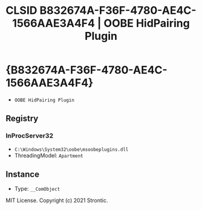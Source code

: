 ﻿---
title: "CLSID B832674A-F36F-4780-AE4C-1566AAE3A4F4 | OOBE HidPairing Plugin"
excerpt: What is COM-Object CLSID B832674A-F36F-4780-AE4C-1566AAE3A4F4?
---

# {B832674A-F36F-4780-AE4C-1566AAE3A4F4}

* `OOBE HidPairing Plugin`

## Registry


### InProcServer32

* `C:\Windows\System32\oobe\msoobeplugins.dll`
* ThreadingModel: `Apartment`

## Instance

* Type: `__ComObject`

MIT License. Copyright (c) 2021 Strontic.



